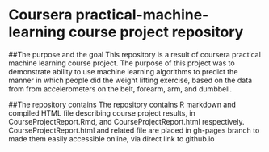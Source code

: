 # Coursera practical-machine-learning course project repository

##The purpose and the goal
This repository is a result of coursera practical machine learning course project. 
The purpose of this project was to demonstrate ability to use machine learning algorithms to predict the manner in which people did the weight lifting exercise, based on the data from from accelerometers on the belt, forearm, arm, and dumbbell.    

##The repository contains
The repository contains  R markdown and compiled HTML file describing course project results, in CourseProjectReport.Rmd, and CourseProjectReport.html respectively. CourseProjectReport.html and related file are placed in gh-pages branch to made them easily accessible online, via direct link to github.io
